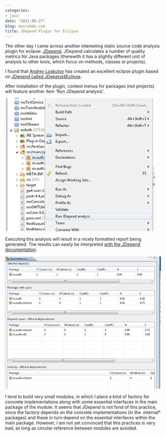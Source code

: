 ```yaml
---
categories:
- java
date: "2011-09-27"
blog: maxrohde.com
title: JDepend Plugin for Eclipse
---
```


The other day I came across another interesting static source code analysis plugin for eclipse: [JDepend](http://clarkware.com/software/JDepend.html'). JDepend calculates a number of quality metrics for Java packages (therewith it has a slightly different unit of analysis to other tools, which focus on methods, classes or projects).

I found that [Andrey Loskutov](http://andrei.gmxhome.de/privat.html) has created an excellent eclipse plugin based on [JDepend called JDepend4Eclipse](http://andrei.gmxhome.de/jdepend4eclipse/index.html).

After installation of the plugin, context menus for packages (not projects) will feature another item 'Run JDepend analysis'.

![](images/092711_0441_jdependplug1.png)

Executing this analysis will result in a nicely formatted report being generated. The results can easily be interpreted [with the JDepend documentation](http://clarkware.com/software/JDepend.html).

![](images/092711_0441_jdependplug2.png)

I tend to build very small modules, in which I place a kind of factory for concrete implementations along with some essential interfaces in the main package of the module. It seems that JDepend is not fond of this practice, since the factory depends on the concrete implementations (in the .internal\* packages) and these in turn depend on the essential interfaces within the main package. However, I am not yet convinced that this practices is very bad, as long as circular reference between modules are avoided.